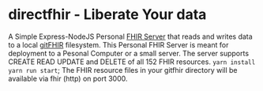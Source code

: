 # directfhir - Liberate Your data
A Simple Express-NodeJS Personal [FHIR Server](https://www.hl7.org/fhir/) that reads and writes data to a local [gitFHIR](https://github.com/fhirfly/gitfhir) filesystem.  This Personal FHIR Server is meant for deployment to a Pesonal Computer or a small server.  The server supports CREATE READ UPDATE and DELETE of all 152 FHIR resources.  ```yarn install```
```yarn run start```; The FHIR resource files in your gitfhir directory will be available via fhir (http) on port 3000.



